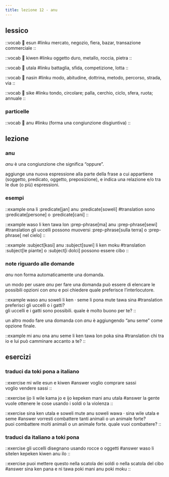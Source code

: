 ```yaml
---
title: lezione 12 - anu
---
```

## lessico
::vocab
󱤋 esun
#linku
mercato, negozio, fiera, bazar, transazione commerciale
::

::vocab
󱤛 kiwen
#linku
oggetto duro, metallo, roccia, pietra
::

::vocab
󱥱 utala
#linku
battaglia, sfida, competizione, lotta
::

::vocab
󱤿 nasin
#linku
modo, abitudine, dottrina, metodo, percorso, strada, via
::

::vocab
󱥜 sike
#linku
tondo, circolare; palla, cerchio, ciclo, sfera, ruota; annuale
::

### particelle
::vocab
󱤇 anu
#linku
(forma una congiunzione disgiuntiva)
::

## lezione
### anu
*anu* è una congiunzione che significa “oppure”.

aggiunge una nuova espressione alla parte della frase a cui appartiene (soggetto, predicato, oggetto, preposizione), e indica una relazione e/o tra le due (o più) espressioni.


### esempi
::example
ona li :predicate[jan] anu :predicate[soweli]
#translation
sono :predicate[persone] o :predicate[cani]
::

::example
waso li ken tawa lon :prep-phrase[ma] anu :prep-phrase[sewi]
#translation
gli uccelli possono muoversi :prep-phrase[sulla terra] o :prep-phrase[ nel cielo]
::

::example
:subject[kasi] anu :subject[suwi] li ken moku
#translation
:subject[le piante] o :subject[i dolci] possono essere cibo
::

### note riguardo alle domande
*anu* non forma automaticamente una domanda.

un modo per usare *anu* per fare una domanda può essere di elencare le possibili opzioni con *anu* e poi chiedere quale preferisce l’interlocutore. 

::example
waso anu soweli li ken · seme li pona mute tawa sina
#translation
preferisci gli uccelli o i gatti? \
gli uccelli e i gatti sono possibili. quale è molto buono per te?
::

un altro modo fare una domanda con *anu* è aggiungendo “anu seme” come opzione finale. 

::example
mi anu ona anu seme li ken tawa lon poka sina
#translation
chi tra io e lui può camminare accanto a te?
::

## esercizi
### traduci da toki pona a italiano
::exercise
mi wile esun e kiwen
#answer
voglio comprare sassi \
voglio vendere sassi
::

::exercise
ijo li wile kama jo e ijo kepeken mani anu utala
#answer
la gente vuole ottenere le cose usando i soldi o la violenza
::

::exercise
sina ken utala e soweli mute anu soweli wawa · sina wile utala e seme
#answer
vorresti combattere tanti animali o un animale forte? \
puoi combattere molti animali o un animale forte. quale vuoi combattere?
::

### traduci da italiano a toki pona
::exercise
gli uccelli disegnano usando rocce o oggetti
#answer
waso li sitelen kepeken kiwen anu ilo
::

::exercise
puoi mettere questo nella scatola dei soldi o nella scatola del cibo
#answer
sina ken pana e ni tawa poki mani anu poki moku
::
